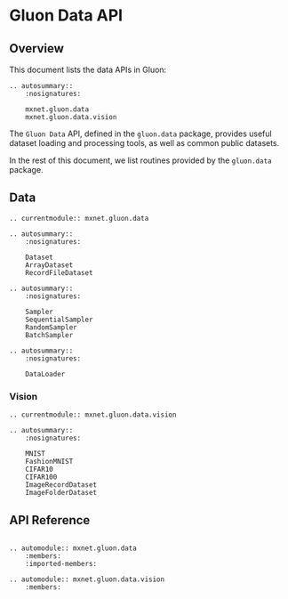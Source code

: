 # Gluon Data API

## Overview

This document lists the data APIs in Gluon:

```eval_rst
.. autosummary::
    :nosignatures:

    mxnet.gluon.data
    mxnet.gluon.data.vision
```

The `Gluon Data` API, defined in the `gluon.data` package, provides useful dataset loading
and processing tools, as well as common public datasets.

In the rest of this document, we list routines provided by the `gluon.data` package.

## Data

```eval_rst
.. currentmodule:: mxnet.gluon.data
```

```eval_rst
.. autosummary::
    :nosignatures:

    Dataset
    ArrayDataset
    RecordFileDataset
```

```eval_rst
.. autosummary::
    :nosignatures:

    Sampler
    SequentialSampler
    RandomSampler
    BatchSampler
```

```eval_rst
.. autosummary::
    :nosignatures:

    DataLoader
```

### Vision

```eval_rst
.. currentmodule:: mxnet.gluon.data.vision
```

```eval_rst
.. autosummary::
    :nosignatures:

    MNIST
    FashionMNIST
    CIFAR10
    CIFAR100
    ImageRecordDataset
    ImageFolderDataset
```

## API Reference

<script type="text/javascript" src='../../../_static/js/auto_module_index.js'></script>

```eval_rst

.. automodule:: mxnet.gluon.data
    :members:
    :imported-members:

.. automodule:: mxnet.gluon.data.vision
    :members:

```

<script>auto_index("api-reference");</script>
